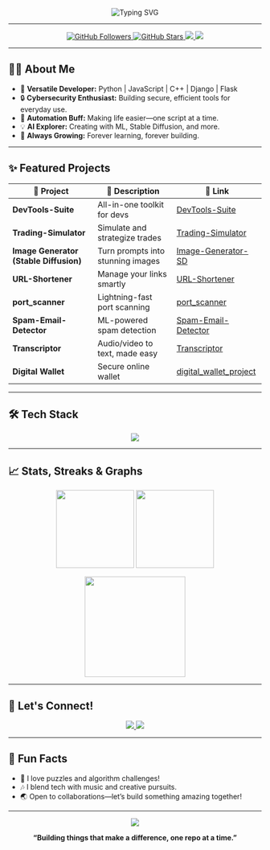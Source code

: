 <!-- Profile README for Shuvra-458 -->

<!-- Animated Header -->
<p align="center">
  <img src="https://readme-typing-svg.demolab.com?font=Fira+Code&weight=700&size=30&duration=3000&pause=500&color=36BCF7&center=true&width=900&lines=Hey%2C+I'm+Shuvra!;Builder+%7C+Dreamer+%7C+Lifelong+Learner;Welcome+to+My+GitHub+Universe!+🚀" alt="Typing SVG" />
</p>

---

<!-- Badges and Quick Links -->
<p align="center">
  <a href="https://github.com/Shuvra-458?tab=followers">
    <img src="https://img.shields.io/github/followers/Shuvra-458?style=social" alt="GitHub Followers" />
  </a>
  <a href="https://github.com/Shuvra-458?tab=stars">
    <img src="https://img.shields.io/github/stars/Shuvra-458?style=social" alt="GitHub Stars" />
  </a>
  <a href="https://github.com/Shuvra-458?tab=repositories">
    <img src="https://img.shields.io/badge/See%20All-Projects-%2336BCF7.svg?style=flat-square" />
  </a>
  <a href="https://github.com/Shuvra-458/Portfolio_sj">
    <img src="https://img.shields.io/badge/Portfolio-Web-%230A192F?style=flat-square&logo=google-chrome&logoColor=white" />
  </a>
</p>

---

## 🧑‍💻 About Me

- 🌟 **Versatile Developer:** Python | JavaScript | C++ | Django | Flask
- 🔒 **Cybersecurity Enthusiast:** Building secure, efficient tools for everyday use.
- 🤖 **Automation Buff:** Making life easier—one script at a time.
- 💡 **AI Explorer:** Creating with ML, Stable Diffusion, and more.
- 🌱 **Always Growing:** Forever learning, forever building.

---

## ✨ Featured Projects

| 🚀 Project | 🌟 Description | 🔗 Link |
|---|---|---|
| **DevTools-Suite** | All-in-one toolkit for devs | [DevTools-Suite](https://github.com/Shuvra-458/DevTools-Suite) |
| **Trading-Simulator** | Simulate and strategize trades | [Trading-Simulator](https://github.com/Shuvra-458/Trading-Simulator) |
| **Image Generator (Stable Diffusion)** | Turn prompts into stunning images | [Image-Generator-SD](https://github.com/Shuvra-458/Image-Generator-Stable-Diffusion-1.5-) |
| **URL-Shortener** | Manage your links smartly | [URL-Shortener](https://github.com/Shuvra-458/URL-Shortener) |
| **port_scanner** | Lightning-fast port scanning | [port_scanner](https://github.com/Shuvra-458/port_scanner) |
| **Spam-Email-Detector** | ML-powered spam detection | [Spam-Email-Detector](https://github.com/Shuvra-458/Spam-Email-Detector) |
| **Transcriptor** | Audio/video to text, made easy | [Transcriptor](https://github.com/Shuvra-458/Transcriptor) |
| **Digital Wallet** | Secure online wallet | [digital_wallet_project](https://github.com/Shuvra-458/digital_wallet_project) |

---

## 🛠️ Tech Stack

<p align="center">
  <img src="https://skillicons.dev/icons?i=python,js,cpp,django,flask,html,css,git,linux,postgres" />
</p>

---

## 📈 Stats, Streaks & Graphs

<p align="center">
  <img src="https://github-readme-stats.vercel.app/api?username=Shuvra-458&show_icons=true&theme=tokyonight&hide_border=true" height="155" />
  <img src="https://streak-stats.demolab.com?user=Shuvra-458&theme=tokyonight&hide_border=true" height="155" />
</p>
<p align="center">
  <img src="https://github-readme-activity-graph.cyclic.app/graph?username=Shuvra-458&theme=react-dark&hide_border=true" height="200"/>
</p>

---

## 🤝 Let's Connect!

<p align="center">
  <a href="https://www.linkedin.com/in/your-linkedin/">
    <img src="https://img.shields.io/badge/LinkedIn-Connect-blue?style=for-the-badge&logo=linkedin" />
  </a>
  <a href="mailto:your.email@example.com">
    <img src="https://img.shields.io/badge/Email-Say%20Hello-red?style=for-the-badge&logo=gmail" />
  </a>
</p>

---

## 🎸 Fun Facts

- 🧩 I love puzzles and algorithm challenges!
- 🎶 I blend tech with music and creative pursuits.
- 🌏 Open to collaborations—let’s build something amazing together!

---

<p align="center">
  <img src="https://capsule-render.vercel.app/api?type=waving&color=36BCF7&height=100&section=footer"/>
</p>

<p align="center">
  <b>“Building things that make a difference, one repo at a time.”</b>
</p>
